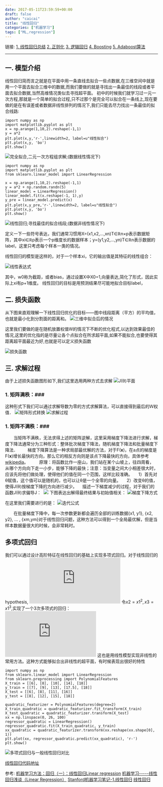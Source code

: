 ```yaml
---
date: 2017-05-11T23:59:59+00:00
draft: false
author: "caicai"
title: "线性回归"
categories: ["机器学习"]
tags: ["ML,regression"] 
---
```


链接:
[1. 线性回归总结](http://www.jianshu.com/p/25d650e5cb59)
[2. 正则化](http://www.jianshu.com/p/dda5eb64f425)
[3. 逻辑回归](http://www.jianshu.com/p/5ccc01385f40)
[4. Boosting](http://www.jianshu.com/p/7128dde2af6f)
[5. Adaboost算法](http://www.jianshu.com/p/b3f189767ad3)

-----

## 一. 模型介绍 ##
线性回归简而言之就是在平面中用一条直线去拟合一些点数据,在三维空间中就是用一个平面去拟合三维中的数据,而我们要做的就是寻找出一条最佳的线段或者平面去拟合数据,当然高维情况类似去寻找超平面。
初中的时候我们就学习过一元一次方程,那就是一个简单的拟合过程,只不过那个是完全可以拟合在一条线上,现在要做的是在有误差或者数据非线性排列的情况下,我们只能去尽力找出一条最佳的拟合线路:
```
import numpy as np
import matplotlib.pyplot as plt
x = np.arange(1,10,2).reshape(-1,1)
y = a*2 
plt.plot(x,y,'r-',linewidth=2, label=u"线性拟合")
plt.plot(x,y, 'bo')
plt.show()
```
![完全拟合,二元一次方程组求解;(数据线性情况下)](http://upload-images.jianshu.io/upload_images/1070582-cda61f7178421a18.png?imageMogr2/auto-orient/strip%7CimageView2/2/w/1240)

```
import numpy as np
import matplotlib.pyplot as plt
from sklearn.linear_model import LinearRegression

x = np.arange(1,10,2).reshape(-1,1)
y = a*2 + np.random.randn(5)
linear_model = LinearRegression()
linear_model.fit(x.reshape(-1, 1),y)
y_pre = linear_model.predict(x)
plt.plot(x,y_pre,'r-',linewidth=2, label=u"线性拟合")
plt.plot(x,y, 'bo')
plt.show()
```

![线性回归;寻找最佳的拟合线段;(数据非线性情况下)](http://upload-images.jianshu.io/upload_images/1070582-29ac5417e759c672.png?imageMogr2/auto-orient/strip%7CimageView2/2/w/1240)


定义一下一些符号表达，我们通常习惯用X=(x1,x2,...,xn)T∈ℝn×p表示数据矩阵，其中xi∈ℝp表示一个p维度长的数据样本；y=(y1,y2,...,yn)T∈ℝn表示数据的label，这里只考虑每个样本一类的情况。

线性回归的模型是这样的，对于一个样本xi，它的输出值是其特征的线性组合： 

![线性表达式](http://upload-images.jianshu.io/upload_images/1070582-b9b74033fc121d09.png?imageMogr2/auto-orient/strip%7CimageView2/2/w/1240)

其中，w0称为截距，或者bias，通过设置X中X0=1,向量表达,简化了形式，因此实际上xi有p+1维度。
线性回归的目标是用预测结果尽可能地拟合目标label，

## 二. 损失函数 ##
从下图来直观理解一下线性回归优化的目标——图中线段距离（平方）的平均值，也就是最小化到分割面的距离和。
![三维中拟合后的情况](http://upload-images.jianshu.io/upload_images/1070582-5a0a77beed3e1c18.png?imageMogr2/auto-orient/strip%7CimageView2/2/w/1240)

这里我们要做的是在随机放置权值W的情况下不断的优化程式,以达到效果最佳的情况,这里的优化指的是尽量让各个点拟合在所求超平面,如果不能拟合,也要使得其距离超平面最近为好,也就是可以定义损失函数

![损失函数](http://upload-images.jianshu.io/upload_images/1070582-3af679fd12c075bf.png?imageMogr2/auto-orient/strip%7CimageView2/2/w/1240)

## 三. 求解过程 ##
由于上述损失函数图形如下,我们这里选用两种方式去求解
![J(θ)平面](http://upload-images.jianshu.io/upload_images/1070582-d60ef19ae4a024bf.png?imageMogr2/auto-orient/strip%7CimageView2/2/w/1240)
### 1. 矩阵满秩：###
这种形式下我们可以通过求解导数为零的方式求解算法，可以直接得到最后的Ｗ权值．
![矩阵形式转换](http://upload-images.jianshu.io/upload_images/1070582-4137d5e50ef6eba9.png?imageMogr2/auto-orient/strip%7CimageView2/2/w/1240)
![求解过程](http://upload-images.jianshu.io/upload_images/1070582-8227e6c4c7b1120b.png?imageMogr2/auto-orient/strip%7CimageView2/2/w/1240)


### 1. 矩阵不满秩：###
　　当矩阵不满秩，无法求得上述的矩阵逆解，这里采用梯度下降法进行求解，梯度下降法通常分为三种形式：整体批次梯度下降法，随机梯度下降法和批量梯度下降法．
　　梯度下降算法是一种求局部最优解的方法，对于F(**x**)，在a点的梯度是F(**x**)增长最快的方向，那么它的相反方向则是该点下降最快的方向，具体参考[wikipedia](http://en.wikipedia.org/wiki/Gradient_descent)。
　　 原理：将函数比作一座山，我们站在某个山坡上，往四周看，从哪个方向向下走一小步，能够下降的最快；注意：当变量之间大小相差很大时，应该先将他们做处理，使得他们的值在同一个范围，这样比较准确。
    1）首先对θ赋值，这个值可以是随机的，也可以让θ是一个全零的向量。
    2）改变θ的值，使得J(θ)按梯度下降的方向进行减少。
　描述一下梯度减少的过程，对于我们的函数J(θ)求偏导J： 
![](http://upload-images.jianshu.io/upload_images/1070582-185126423463544d.png?imageMogr2/auto-orient/strip%7CimageView2/2/w/1240)
下图表达出解得最终结果与初始值相关：
![梯度下降方式](http://upload-images.jianshu.io/upload_images/1070582-3a38dff615044582.png?imageMogr2/auto-orient/strip%7CimageView2/2/w/1240)

在这里我们需要进行的是：
![迭代公式](http://upload-images.jianshu.io/upload_images/1070582-2d3453e9127d080f.png?imageMogr2/auto-orient/strip%7CimageView2/2/w/1240)

　　在批量梯度下降中，每一次参数更新都会遍历全部的训练数据{x1, y1}, {x2, y2}, ... , {xm,ym}对于线性回归问题，这种方法可以得到一个全局最优解，但是当样本数据量很大的时候，会非常耗时。

## 多项式回归 ##
我们可以通过设计高阶特征在线性回归的基础上实现多项式回归。对于线性回归的hypothesis,
![](http://upload-images.jianshu.io/upload_images/1070582-dc5bc59068a9dc44.latex?imageMogr2/auto-orient/strip%7CimageView2/2/w/1240)
令$x2=x1^2,x3=x1^3$,实现了一个3次多项式的回归：
![](http://upload-images.jianshu.io/upload_images/1070582-c19a0861cca368f4.latex?imageMogr2/auto-orient/strip%7CimageView2/2/w/1240)
这也是用线性模型实现非线性的常用方法。这种方式能够拟合出非线性的超平面，有时候表现出很好的特性
```
import numpy as np
from sklearn.linear_model import LinearRegression
from sklearn.preprocessing import PolynomialFeatures
X_train = [[6], [8], [10], [14], [18]]
y_train = [[7], [9], [13], [17.5], [18]]
X_test = [[6], [8], [11], [16]]
y_test = [[8], [12], [15], [18]]

quadratic_featurizer = PolynomialFeatures(degree=2)
X_train_quadratic = quadratic_featurizer.fit_transform(X_train)
X_test_quadratic = quadratic_featurizer.transform(X_test)
xx = np.linspace(0, 26, 100)
regressor_quadratic = LinearRegression()
regressor_quadratic.fit(X_train_quadratic, y_train)
xx_quadratic = quadratic_featurizer.transform(xx.reshape(xx.shape[0], 1))
plt.plot(xx, regressor_quadratic.predict(xx_quadratic), 'r-')
plt.show()
```

![多项式回归与一般线性回归对比](http://upload-images.jianshu.io/upload_images/1070582-eab9f5bbe7b5ae18.png?imageMogr2/auto-orient/strip%7CimageView2/2/w/1240)

[线性回归代码地址](https://github.com/ottsion/machine_learning/tree/master/LinearRegression)

参考:
[机器学习方法：回归（一）：线性回归Linear regression](http://blog.csdn.net/xbinworld/article/details/43919445)
[机器学习-----线性回归浅谈（Linear Regression）](http://www.cnblogs.com/GuoJiaSheng/p/3928160.html)
[Stanford机器学习笔记-1.线性回归](http://www.cnblogs.com/llhthinker/p/5248586.html)
[线性回归](http://www.jianshu.com/p/0396cb1a471c)
